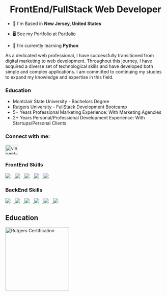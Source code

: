 <h1 align="center">FrontEnd/FullStack Web Developer</h1>


- 📍 I'm Based in **New Jersey, United States**

- 🖥️ See my Portfolio at [Portfolio](https://www.cenzo.dev)

- 💭 I’m currently learning **Python**

<p>As a dedicated web professional, I have successfully transitioned from digital marketing to web development. Throughout this journey, I have acquired a diverse set of technological skills and have developed both simple and complex applications. I am committed to continuing my studies to expand my knowledge and expertise in this field.</p>

<h3>Education</h3>
<ul>
  <li>Montclair State University - Bachelors Degree</li>
  <li>Rutgers University - FullStack Development Bootcamp</li>
  <li> 5+ Years Professional Marketing Experience: With Marketing Agencies </li>
  <li> 2+ Years Personal/Professional Development Experience: With Startups/Personal Clients </li>
</ul>

<h3 align="left">Connect with me:</h3>
<p align="left">
<a href="https://linkedin.com/in/vincent-galante-14b4a7126" target="blank"><img align="center" src="https://raw.githubusercontent.com/rahuldkjain/github-profile-readme-generator/master/src/images/icons/Social/linked-in-alt.svg" alt="vincent-galante-14b4a7126" height="30" width="40" /></a>
</p>

<h3 align="left">FrontEnd Skills</h3>
<p align="left">
  <a href="https://skillicons.dev">
    <img src="https://skillicons.dev/icons?i=html,css" style="margin-right: 10px;" />
    <img src="https://skillicons.dev/icons?i=js" style="margin-right: 10px;" />
    <img src="https://skillicons.dev/icons?i=react,next" style="margin-right: 10px;" />
    <img src="https://skillicons.dev/icons?i=tailwind" style="margin-right: 10px;" />
    <img src="https://skillicons.dev/icons?i=figma" />
  </a>
</p>

<h3 align="left">BackEnd Skills</h3>
<p align="left">
  <a href="https://skillicons.dev">
    <img src="https://skillicons.dev/icons?i=express" style="margin-right: 10px;" />
    <img src="https://skillicons.dev/icons?i=py" style="margin-right: 10px;" />
    <img src="https://skillicons.dev/icons?i=nodejs" style="margin-right: 10px;" />
    <img src="https://skillicons.dev/icons?i=postgres" style="margin-right: 10px;" />
    <img src="https://skillicons.dev/icons?i=mongodb" style="margin-right: 10px;" />
    <img src="https://skillicons.dev/icons?i=graphql" />
  </a>
</p>


## Education

<a href="https://docs.credentials.rutgers.edu/b6064633-5097-46e4-a868-3e29149afc48">
  <img src="https://templates.images.credential.net/170561477361673028967893250171.png" alt="Rutgers Certification" width="200">
</a>




